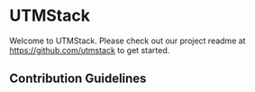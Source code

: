 # UTMStack

Welcome to UTMStack.
Please check out our project readme at https://github.com/utmstack to get started.

## Contribution Guidelines

